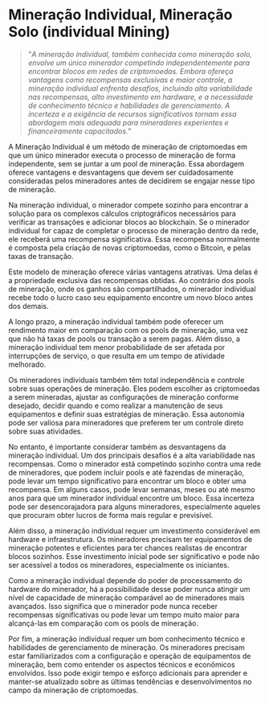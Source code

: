 # Mineração Individual, Mineração Solo (individual Mining)

>"*A mineração individual, também conhecida como mineração solo, envolve um único minerador competindo independentemente para encontrar blocos em redes de criptomoedas. Embora ofereça vantagens como recompensas exclusivas e maior controle, a mineração individual enfrenta desafios, incluindo alta variabilidade nas recompensas, alto investimento em hardware, e a necessidade de conhecimento técnico e habilidades de gerenciamento. A incerteza e a exigência de recursos significativos tornam essa abordagem mais adequada para mineradores experientes e financeiramente capacitados.*"

A Mineração Individual é um método de mineração de criptomoedas em que um único minerador executa o processo de mineração de forma independente, sem se juntar a um pool de mineração. Essa abordagem oferece vantagens e desvantagens que devem ser cuidadosamente consideradas pelos mineradores antes de decidirem se engajar nesse tipo de mineração.

Na mineração individual, o minerador compete sozinho para encontrar a solução para os complexos cálculos criptográficos necessários para verificar as transações e adicionar blocos ao blockchain. Se o minerador individual for capaz de completar o processo de mineração dentro da rede, ele receberá uma recompensa significativa. Essa recompensa normalmente é composta pela criação de novas criptomoedas, como o Bitcoin, e pelas taxas de transação.

Este modelo de mineração oferece várias vantagens atrativas. Uma delas é a propriedade exclusiva das recompensas obtidas. Ao contrário dos pools de mineração, onde os ganhos são compartilhados, o minerador individual recebe todo o lucro caso seu equipamento encontre um novo bloco antes dos demais. 

A longo prazo, a mineração individual também pode oferecer um rendimento maior em comparação com os pools de mineração, uma vez que não há taxas de pools ou transação a serem pagas. Além disso, a mineração individual tem menor probabilidade de ser afetada por interrupções de serviço, o que resulta em um tempo de atividade melhorado. 

Os mineradores individuais também têm total independência e controle sobre suas operações de mineração. Eles podem escolher as criptomoedas a serem mineradas, ajustar as configurações de mineração conforme desejado, decidir quando e como realizar a manutenção de seus equipamentos e definir suas estratégias de mineração. Essa autonomia pode ser valiosa para mineradores que preferem ter um controle direto sobre suas atividades.

No entanto, é importante considerar também as desvantagens da mineração individual. Um dos principais desafios é a alta variabilidade nas recompensas. Como o minerador está competindo sozinho contra uma rede de mineradores, que podem incluir pools e até fazendas de mineração, pode levar um tempo significativo para encontrar um bloco e obter uma recompensa. Em alguns casos, pode levar semanas, meses ou até mesmo anos para que um minerador individual encontre um bloco. Essa incerteza pode ser desencorajadora para alguns mineradores, especialmente aqueles que procuram obter lucros de forma mais regular e previsível.

Além disso, a mineração individual requer um investimento considerável em hardware e infraestrutura. Os mineradores precisam ter equipamentos de mineração potentes e eficientes para ter chances realistas de encontrar blocos sozinhos. Esse investimento inicial pode ser significativo e pode não ser acessível a todos os mineradores, especialmente os iniciantes. 

Como a mineração individual depende do poder de processamento do hardware do minerador, há a possibilidade desse poder nunca atingir um nível de capacidade de mineração comparável ao de mineradores mais avançados. Isso significa que o minerador pode nunca receber recompensas significativas ou pode levar um tempo muito maior para alcançá-las em comparação com os pools de mineração.

Por fim, a mineração individual requer um bom conhecimento técnico e habilidades de gerenciamento de mineração. Os mineradores precisam estar familiarizados com a configuração e operação de equipamentos de mineração, bem como entender os aspectos técnicos e econômicos envolvidos. Isso pode exigir tempo e esforço adicionais para aprender e manter-se atualizado sobre as últimas tendências e desenvolvimentos no campo da mineração de criptomoedas.